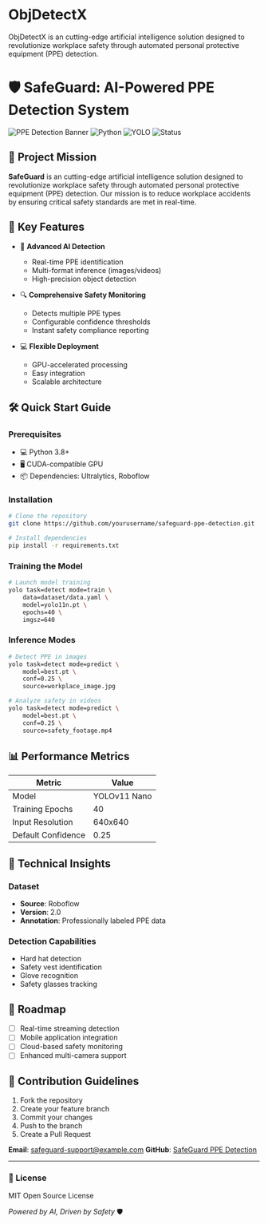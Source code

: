# ObjDetectX
ObjDetectX  is an cutting-edge artificial intelligence solution designed to revolutionize workplace safety through automated personal protective equipment (PPE) detection.
# 🛡️ SafeGuard: AI-Powered PPE Detection System

![PPE Detection Banner](https://img.shields.io/badge/AI-Safety%20Detection-brightgreen)
![Python](https://img.shields.io/badge/Python-3.8+-blue)
![YOLO](https://img.shields.io/badge/Model-YOLOv11-orange)
![Status](https://img.shields.io/badge/Status-Active%20Development-blueviolet)

## 🚨 Project Mission

**SafeGuard** is an cutting-edge artificial intelligence solution designed to revolutionize workplace safety through automated personal protective equipment (PPE) detection. Our mission is to reduce workplace accidents by ensuring critical safety standards are met in real-time.

## 🌟 Key Features

- 🤖 **Advanced AI Detection**
  - Real-time PPE identification
  - Multi-format inference (images/videos)
  - High-precision object detection

- 🔍 **Comprehensive Safety Monitoring**
  - Detects multiple PPE types
  - Configurable confidence thresholds
  - Instant safety compliance reporting

- 💻 **Flexible Deployment**
  - GPU-accelerated processing
  - Easy integration
  - Scalable architecture

## 🛠️ Quick Start Guide

### Prerequisites
- 💻 Python 3.8+
- 🖥️ CUDA-compatible GPU
- 📦 Dependencies: Ultralytics, Roboflow

### Installation
```bash
# Clone the repository
git clone https://github.com/yourusername/safeguard-ppe-detection.git

# Install dependencies
pip install -r requirements.txt
```

### Training the Model
```bash
# Launch model training
yolo task=detect mode=train \
    data=dataset/data.yaml \
    model=yolo11n.pt \
    epochs=40 \
    imgsz=640
```

### Inference Modes
```bash
# Detect PPE in images
yolo task=detect mode=predict \
    model=best.pt \
    conf=0.25 \
    source=workplace_image.jpg

# Analyze safety in videos
yolo task=detect mode=predict \
    model=best.pt \
    conf=0.25 \
    source=safety_footage.mp4
```

## 📊 Performance Metrics

| Metric | Value |
|--------|-------|
| Model | YOLOv11 Nano |
| Training Epochs | 40 |
| Input Resolution | 640x640 |
| Default Confidence | 0.25 |

## 🔬 Technical Insights

### Dataset
- **Source**: Roboflow
- **Version**: 2.0
- **Annotation**: Professionally labeled PPE data

### Detection Capabilities
- Hard hat detection
- Safety vest identification
- Glove recognition
- Safety glasses tracking

## 🚀 Roadmap

- [ ] Real-time streaming detection
- [ ] Mobile application integration
- [ ] Cloud-based safety monitoring
- [ ] Enhanced multi-camera support

## 🤝 Contribution Guidelines

1. Fork the repository
2. Create your feature branch
3. Commit your changes
4. Push to the branch
5. Create a Pull Request



**Email**: safeguard-support@example.com
**GitHub**: [SafeGuard PPE Detection](https://github.com/yourusername/safeguard-ppe-detection)

---

### 📃 License
MIT Open Source License

*Powered by AI, Driven by Safety* 🛡️
